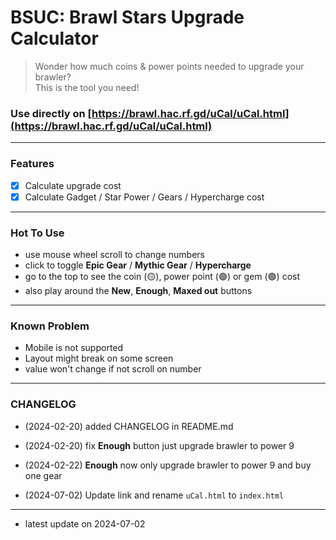 <!-- README.md -->

# BSUC: Brawl Stars Upgrade Calculator
> Wonder how much coins & power points needed to upgrade your brawler?  
> This is the tool you need!

### Use directly on [https://brawl.hac.rf.gd/uCal/uCal.html](https://brawl.hac.rf.gd/uCal/uCal.html)

---

### Features

- [x] Calculate upgrade cost
- [x] Calculate Gadget / Star Power / Gears / Hypercharge cost

---

### Hot To Use

- use mouse wheel scroll to change numbers
- click to toggle **Epic Gear** / **Mythic Gear** / **Hypercharge**
- go to the top to see the coin (🟡), power point (🟣) or gem (🟢) cost
- also play around the **New**, **Enough**, **Maxed out** buttons

---

### Known Problem

- Mobile is not supported
- Layout might break on some screen
- value won't change if not scroll on number

---

### CHANGELOG

- (2024-02-20) added CHANGELOG in README.md
- (2024-02-20) fix **Enough** button just upgrade brawler to power 9

- (2024-02-22) **Enough** now only upgrade brawler to power 9 and buy one gear

- (2024-07-02) Update link and rename `uCal.html` to `index.html`


---

- latest update on 2024-07-02
